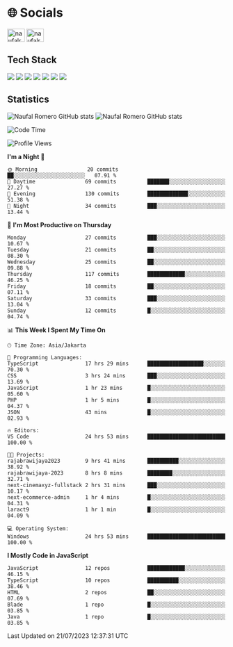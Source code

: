 <h1 align="">🌐 Socials</h1>
<p align="left">
<a href="https://linkedin.com/in/naufal-romero-putra-pratama-9ab816177/" target="blank"><img align="center" src="https://raw.githubusercontent.com/rahuldkjain/github-profile-readme-generator/master/src/images/icons/Social/linked-in-alt.svg" alt="naufalromero" height="30" width="40" /></a>
<a href="https://instagram.com/naufalromero" target="blank"><img align="center" src="https://raw.githubusercontent.com/rahuldkjain/github-profile-readme-generator/master/src/images/icons/Social/instagram.svg" alt="naufalromero" height="30" width="40" /></a>
</p>


<h2 align="">Tech Stack</h2>
<div align="">
  <img src="https://img.shields.io/badge/next.js-000000?style=for-the-badge&logo=nextdotjs&logoColor=white"/>
 <img src="https://img.shields.io/badge/typescript-%23007ACC.svg?style=for-the-badge&logo=typescript&logoColor=white"/>
 <img src="https://img.shields.io/badge/react-%2320232a.svg?style=for-the-badge&logo=react&logoColor=%2361DAFB"/>
 <img src="https://img.shields.io/badge/tailwindcss-%2338B2AC.svg?style=for-the-badge&logo=tailwind-css&logoColor=white"/>
 <img src="https://img.shields.io/badge/Prisma-3982CE?style=for-the-badge&logo=Prisma&logoColor=white"/>
 <img src="https://img.shields.io/badge/javascript-%23323330.svg?style=for-the-badge&logo=javascript&logoColor=%23F7DF1E"/>
 <img src="https://img.shields.io/badge/java-%23ED8B00.svg?style=for-the-badge&logo=openjdk&logoColor=white"/>
</div>


<h2 align="">Statistics</h2>
<div align="">
<img src="https://github-readme-stats-xi-nine-74.vercel.app/api?username=romves&show_icons=true&theme=tokyonight&include_all_commits=true&count_private=true" alt="Naufal Romero GitHub stats"/>
<img src="https://github-readme-stats-xi-nine-74.vercel.app/api/top-langs/?username=romves&theme=tokyonight&hide_border=false&include_all_commits=true&count_private=true&layout=compact" alt="Naufal Romero GitHub stats"/>
</div>

<!--START_SECTION:waka-->
![Code Time](http://img.shields.io/badge/Code%20Time-198%20hrs%2027%20mins-blue)

![Profile Views](http://img.shields.io/badge/Profile%20Views-4-blue)

**I'm a Night 🦉** 

```text
🌞 Morning                20 commits          ██░░░░░░░░░░░░░░░░░░░░░░░   07.91 % 
🌆 Daytime                69 commits          ███████░░░░░░░░░░░░░░░░░░   27.27 % 
🌃 Evening                130 commits         █████████████░░░░░░░░░░░░   51.38 % 
🌙 Night                  34 commits          ███░░░░░░░░░░░░░░░░░░░░░░   13.44 % 
```
📅 **I'm Most Productive on Thursday** 

```text
Monday                   27 commits          ███░░░░░░░░░░░░░░░░░░░░░░   10.67 % 
Tuesday                  21 commits          ██░░░░░░░░░░░░░░░░░░░░░░░   08.30 % 
Wednesday                25 commits          ██░░░░░░░░░░░░░░░░░░░░░░░   09.88 % 
Thursday                 117 commits         ████████████░░░░░░░░░░░░░   46.25 % 
Friday                   18 commits          ██░░░░░░░░░░░░░░░░░░░░░░░   07.11 % 
Saturday                 33 commits          ███░░░░░░░░░░░░░░░░░░░░░░   13.04 % 
Sunday                   12 commits          █░░░░░░░░░░░░░░░░░░░░░░░░   04.74 % 
```


📊 **This Week I Spent My Time On** 

```text
🕑︎ Time Zone: Asia/Jakarta

💬 Programming Languages: 
TypeScript               17 hrs 29 mins      ██████████████████░░░░░░░   70.30 % 
CSS                      3 hrs 24 mins       ███░░░░░░░░░░░░░░░░░░░░░░   13.69 % 
JavaScript               1 hr 23 mins        █░░░░░░░░░░░░░░░░░░░░░░░░   05.60 % 
PHP                      1 hr 5 mins         █░░░░░░░░░░░░░░░░░░░░░░░░   04.37 % 
JSON                     43 mins             █░░░░░░░░░░░░░░░░░░░░░░░░   02.93 % 

🔥 Editors: 
VS Code                  24 hrs 53 mins      █████████████████████████   100.00 % 

🐱‍💻 Projects: 
rajabrawijaya2023        9 hrs 41 mins       ██████████░░░░░░░░░░░░░░░   38.92 % 
rajabrawijaya-2023       8 hrs 8 mins        ████████░░░░░░░░░░░░░░░░░   32.71 % 
next-cinemaxyz-fullstack 2 hrs 31 mins       ███░░░░░░░░░░░░░░░░░░░░░░   10.17 % 
next-ecommerce-admin     1 hr 4 mins         █░░░░░░░░░░░░░░░░░░░░░░░░   04.31 % 
laract9                  1 hr 1 min          █░░░░░░░░░░░░░░░░░░░░░░░░   04.09 % 

💻 Operating System: 
Windows                  24 hrs 53 mins      █████████████████████████   100.00 % 
```

**I Mostly Code in JavaScript** 

```text
JavaScript               12 repos            ████████████░░░░░░░░░░░░░   46.15 % 
TypeScript               10 repos            ██████████░░░░░░░░░░░░░░░   38.46 % 
HTML                     2 repos             ██░░░░░░░░░░░░░░░░░░░░░░░   07.69 % 
Blade                    1 repo              █░░░░░░░░░░░░░░░░░░░░░░░░   03.85 % 
Java                     1 repo              █░░░░░░░░░░░░░░░░░░░░░░░░   03.85 % 
```




 Last Updated on 21/07/2023 12:37:31 UTC
<!--END_SECTION:waka-->
